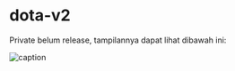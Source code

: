 # dota-v2

Private belum release, tampilannya dapat lihat dibawah ini:

![caption](https://s2.gifyu.com/images/dotav21.gif)
